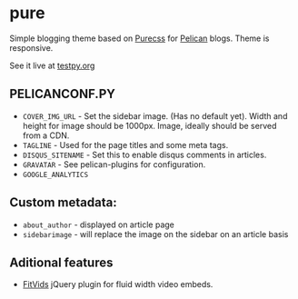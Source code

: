 pure
====

Simple blogging theme based on [Purecss](http:purecss.io) for [Pelican](http://docs.getpelican.com/) blogs.
Theme is responsive.

See it live at [testpy.org](http://testpy.org/)

## PELICANCONF.PY

* `COVER_IMG_URL` - Set the sidebar image. (Has no default yet). Width and height for image should be 1000px. Image, ideally should be served from a CDN.
* `TAGLINE` - Used for the page titles and some meta tags.
* `DISQUS_SITENAME` - Set this to enable disqus comments in articles.
* `GRAVATAR` - See pelican-plugins for configuration.
* `GOOGLE_ANALYTICS`

## Custom metadata:
* `about_author` - displayed on article page
* `sidebarimage` - will replace the image on the sidebar on an article basis

## Aditional features
* [FitVids](https://github.com/davatron5000/FitVids.js) jQuery plugin for fluid width video embeds.
